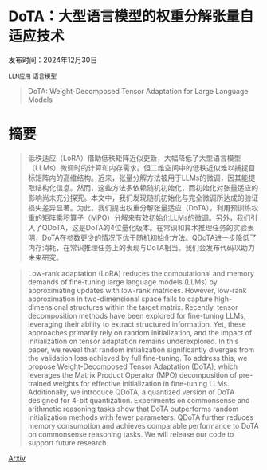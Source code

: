 # DoTA：大型语言模型的权重分解张量自适应技术

发布时间：2024年12月30日

`LLM应用` `语言模型`

> DoTA: Weight-Decomposed Tensor Adaptation for Large Language Models

# 摘要

> 低秩适应（LoRA）借助低秩矩阵近似更新，大幅降低了大型语言模型（LLMs）微调时的计算和内存需求。但二维空间中的低秩近似难以捕捉目标矩阵内的高维结构。近来，张量分解方法被用于LLMs的微调，因其能提取结构化信息。然而，这些方法多依赖随机初始化，而初始化对张量适应的影响尚未充分探究。本文中，我们发现随机初始化与完全微调所达成的验证损失差异显著。为此，我们提出权重分解张量适应（DoTA），利用预训练权重的矩阵乘积算子（MPO）分解来有效初始化LLMs的微调。另外，我们引入了QDoTA，这是DoTA的4位量化版本。在常识和算术推理任务的实验表明，DoTA在参数更少的情况下优于随机初始化方法。QDoTA进一步降低了内存消耗，在常识推理任务上的表现与DoTA相当。我们会发布代码以助力未来研究。

> Low-rank adaptation (LoRA) reduces the computational and memory demands of fine-tuning large language models (LLMs) by approximating updates with low-rank matrices. However, low-rank approximation in two-dimensional space fails to capture high-dimensional structures within the target matrix. Recently, tensor decomposition methods have been explored for fine-tuning LLMs, leveraging their ability to extract structured information. Yet, these approaches primarily rely on random initialization, and the impact of initialization on tensor adaptation remains underexplored. In this paper, we reveal that random initialization significantly diverges from the validation loss achieved by full fine-tuning. To address this, we propose Weight-Decomposed Tensor Adaptation (DoTA), which leverages the Matrix Product Operator (MPO) decomposition of pre-trained weights for effective initialization in fine-tuning LLMs. Additionally, we introduce QDoTA, a quantized version of DoTA designed for 4-bit quantization. Experiments on commonsense and arithmetic reasoning tasks show that DoTA outperforms random initialization methods with fewer parameters. QDoTA further reduces memory consumption and achieves comparable performance to DoTA on commonsense reasoning tasks. We will release our code to support future research.

[Arxiv](https://arxiv.org/abs/2412.20891)